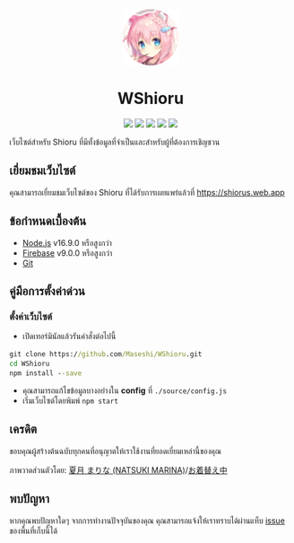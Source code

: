 <div align="center">
    <img src="https://raw.githubusercontent.com/Maseshi/WShioru/main/public/favicon-96x96.png" width="100">
    <h1>
        <strong>WShioru</strong>
    </h1>
    <img src="https://img.shields.io/badge/react.js-v18-61DBFB?logo=react&logoColor=white&style=for-the-badge">
    <img src="https://img.shields.io/github/stars/Maseshi/WShioru.svg?logo=github&style=for-the-badge">
    <img src="https://img.shields.io/github/license/Maseshi/WShioru.svg?logo=github&style=for-the-badge">
    <img src="https://img.shields.io/github/last-commit/Maseshi/WShioru?style=for-the-badge">
    <img src="https://img.shields.io/website-up-down-green-red/https/shiorus.web.app.svg?logo=webpack&logoColor=white&style=for-the-badge">
</div>

เว็บไซต์สำหรับ Shioru ที่มีทั้งข้อมูลที่จำเป็นและสำหรับผู้ที่ต้องการเชิญชวน

## เยี่ยมชมเว็บไซต์

คุณสามารถเยี่ยมชมเว็บไซต์ของ Shioru ที่ได้รับการเผยแพร่แล้วที่ https://shiorus.web.app

## ข้อกำหนดเบื้องต้น

- [Node.js](https://nodejs.org/) v16.9.0 หรือสูงกว่า
- [Firebase](https://firebase.google.com/) v9.0.0 หรือสูงกว่า
- [Git](https://git-scm.com/downloads)

## คู่มือการตั้งค่าด่วน

### ตั้งค่าเว็บไซต์

- เปิดเทอร์มินัลแล้วรันคำสั่งต่อไปนี้

```bat
git clone https://github.com/Maseshi/WShioru.git
cd WShioru
npm install --save
```

- คุณสามารถแก้ไขข้อมูลบางอย่างใน **config** ที่ `./source/config.js`
- เริ่มเว็บไซต์โดยพิมพ์ `npm start`

## เครดิต

ขอบคุณผู้สร้างต้นฉบับทุกคนที่อนุญาตให้เราใช้งานที่ยอดเยี่ยมเหล่านี้ของคุณ

ภาพวาดส่วนตัวโดย: [夏月 まりな (NATSUKI MARINA)](https://www.pixiv.net/en/users/482462)/[お着替え中](https://www.pixiv.net/en/artworks/76075098)

## พบปัญหา

หากคุณพบปัญหาใดๆ จากการทำงานปัจจุบันของคุณ คุณสามารถแจ้งให้เราทราบได้ผ่านแท็บ [issue](https://github.com/Maseshi/WShioru/issues) ของพื้นที่เก็บนี้ได้